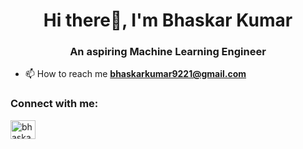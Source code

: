 <h1 align="center">Hi there👋, I'm Bhaskar Kumar</h1>
<h3 align="center">An aspiring Machine Learning Engineer</h3>

- 📫 How to reach me **bhaskarkumar9221@gmail.com**

<h3 align="left">Connect with me:</h3>
<p align="left">
<a href="https://kaggle.com/bhaskarkumar11" target="blank"><img align="center" src="https://raw.githubusercontent.com/rahuldkjain/github-profile-readme-generator/master/src/images/icons/Social/kaggle.svg" alt="bhaskarkumar11" height="30" width="40" /></a>
</p>

